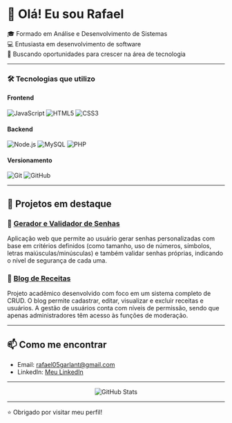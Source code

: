 # 👋 Olá! Eu sou Rafael

🎓 Formado em Análise e Desenvolvimento de Sistemas  
💻 Entusiasta em desenvolvimento de software  
🚀 Buscando oportunidades para crescer na área de tecnologia  

---

### 🛠️ Tecnologias que utilizo

#### Frontend  
![JavaScript](https://img.shields.io/badge/JavaScript-F7DF1E?style=for-the-badge&logo=javascript&logoColor=black) ![HTML5](https://img.shields.io/badge/HTML5-E34F26?style=for-the-badge&logo=html5&logoColor=white) ![CSS3](https://img.shields.io/badge/CSS3-1572B6?style=for-the-badge&logo=css3&logoColor=white)

#### Backend  
![Node.js](https://img.shields.io/badge/Node.js-339933?style=for-the-badge&logo=nodedotjs&logoColor=white) ![MySQL](https://img.shields.io/badge/MySQL-4479A1?style=for-the-badge&logo=mysql&logoColor=white) ![PHP](https://img.shields.io/badge/PHP-777BB4?style=for-the-badge&logo=php&logoColor=white) 

#### Versionamento  
![Git](https://img.shields.io/badge/Git-F05032?style=for-the-badge&logo=git&logoColor=white) ![GitHub](https://img.shields.io/badge/GitHub-100000?style=for-the-badge&logo=github&logoColor=white)

---

## 💼 Projetos em destaque

### 🔹 [Gerador e Validador de Senhas](https://rafael-garlant.github.io/Generate-Verify_Password/)  
Aplicação web que permite ao usuário gerar senhas personalizadas com base em critérios definidos (como tamanho, uso de números, símbolos, letras maiúsculas/minúsculas) e também validar senhas próprias, indicando o nível de segurança de cada uma.

### 🔹 [Blog de Receitas](https://github.com/Rafael-Garlant/Project-Blog-UMC/tree/develop)  
Projeto acadêmico desenvolvido com foco em um sistema completo de CRUD. O blog permite cadastrar, editar, visualizar e excluir receitas e usuários. A gestão de usuários conta com níveis de permissão, sendo que apenas administradores têm acesso às funções de moderação.

---

## 📫 Como me encontrar

* Email: [rafael05garlant@gmail.com](mailto:rafael05garlant@gmail.com)  
* LinkedIn: [Meu LinkedIn](https://www.linkedin.com/in/rafaelgarlant)

---

<div align="center">
  <img src="https://github-readme-stats.vercel.app/api?username=Rafael-Garlant&show_icons=true&theme=radical" alt="GitHub Stats" />
</div>

---

⭐ Obrigado por visitar meu perfil!
